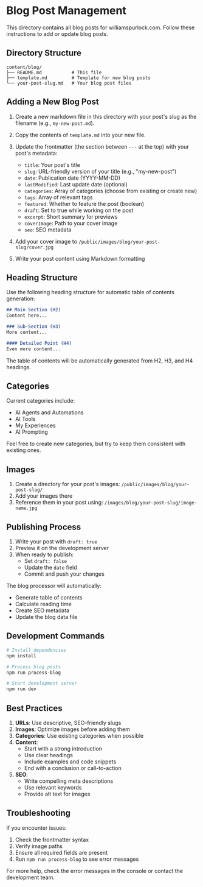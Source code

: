 # Blog Post Management

This directory contains all blog posts for williamspurlock.com. Follow these instructions to add or update blog posts.

## Directory Structure

```
content/blog/
├── README.md           # This file
├── template.md         # Template for new blog posts
└── your-post-slug.md   # Your blog post files
```

## Adding a New Blog Post

1. Create a new markdown file in this directory with your post's slug as the filename (e.g., `my-new-post.md`).
2. Copy the contents of `template.md` into your new file.
3. Update the frontmatter (the section between `---` at the top) with your post's metadata:
   - `title`: Your post's title
   - `slug`: URL-friendly version of your title (e.g., "my-new-post")
   - `date`: Publication date (YYYY-MM-DD)
   - `lastModified`: Last update date (optional)
   - `categories`: Array of categories (choose from existing or create new)
   - `tags`: Array of relevant tags
   - `featured`: Whether to feature the post (boolean)
   - `draft`: Set to true while working on the post
   - `excerpt`: Short summary for previews
   - `coverImage`: Path to your cover image
   - `seo`: SEO metadata

4. Add your cover image to `/public/images/blog/your-post-slug/cover.jpg`
5. Write your post content using Markdown formatting

## Heading Structure

Use the following heading structure for automatic table of contents generation:

```markdown
## Main Section (H2)
Content here...

### Sub-Section (H3)
More content...

#### Detailed Point (H4)
Even more content...
```

The table of contents will be automatically generated from H2, H3, and H4 headings.

## Categories

Current categories include:
- AI Agents and Automations
- AI Tools
- My Experiences
- AI Prompting

Feel free to create new categories, but try to keep them consistent with existing ones.

## Images

1. Create a directory for your post's images: `/public/images/blog/your-post-slug/`
2. Add your images there
3. Reference them in your post using: `/images/blog/your-post-slug/image-name.jpg`

## Publishing Process

1. Write your post with `draft: true`
2. Preview it on the development server
3. When ready to publish:
   - Set `draft: false`
   - Update the `date` field
   - Commit and push your changes

The blog processor will automatically:
- Generate table of contents
- Calculate reading time
- Create SEO metadata
- Update the blog data file

## Development Commands

```bash
# Install dependencies
npm install

# Process blog posts
npm run process-blog

# Start development server
npm run dev
```

## Best Practices

1. **URLs**: Use descriptive, SEO-friendly slugs
2. **Images**: Optimize images before adding them
3. **Categories**: Use existing categories when possible
4. **Content**: 
   - Start with a strong introduction
   - Use clear headings
   - Include examples and code snippets
   - End with a conclusion or call-to-action
5. **SEO**:
   - Write compelling meta descriptions
   - Use relevant keywords
   - Provide alt text for images

## Troubleshooting

If you encounter issues:

1. Check the frontmatter syntax
2. Verify image paths
3. Ensure all required fields are present
4. Run `npm run process-blog` to see error messages

For more help, check the error messages in the console or contact the development team. 
